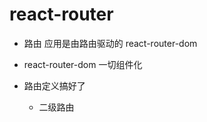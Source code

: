 # react-router

- 路由
  应用是由路由驱动的
  react-router-dom

- react-router-dom 一切组件化
- 路由定义搞好了
  <Router/>
  - 二级路由